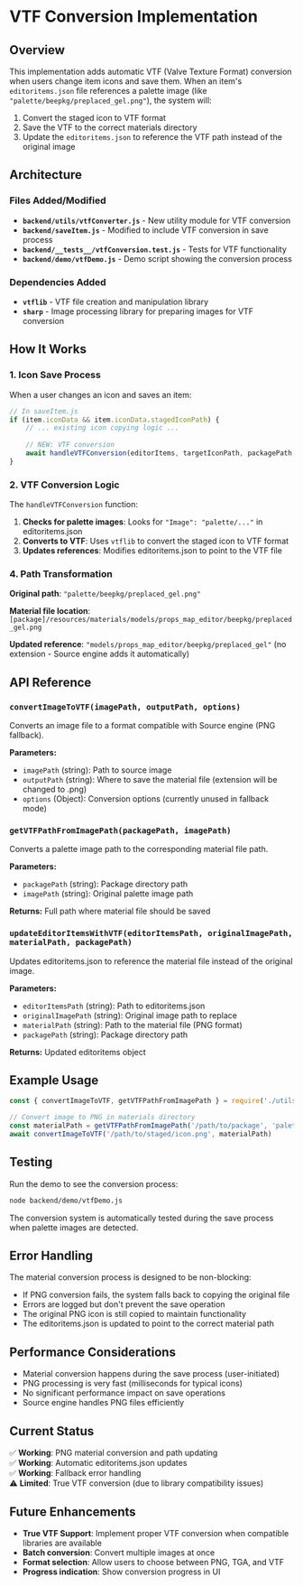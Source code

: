 # VTF Conversion Implementation

## Overview

This implementation adds automatic VTF (Valve Texture Format) conversion when users change item icons and save them. When an item's `editoritems.json` file references a palette image (like `"palette/beepkg/preplaced_gel.png"`), the system will:

1. Convert the staged icon to VTF format
2. Save the VTF to the correct materials directory 
3. Update the `editoritems.json` to reference the VTF path instead of the original image

## Architecture

### Files Added/Modified

- **`backend/utils/vtfConverter.js`** - New utility module for VTF conversion
- **`backend/saveItem.js`** - Modified to include VTF conversion in save process
- **`backend/__tests__/vtfConversion.test.js`** - Tests for VTF functionality
- **`backend/demo/vtfDemo.js`** - Demo script showing the conversion process

### Dependencies Added

- **`vtflib`** - VTF file creation and manipulation library
- **`sharp`** - Image processing library for preparing images for VTF conversion

## How It Works

### 1. Icon Save Process

When a user changes an icon and saves an item:

```javascript
// In saveItem.js
if (item.iconData && item.iconData.stagedIconPath) {
    // ... existing icon copying logic ...
    
    // NEW: VTF conversion
    await handleVTFConversion(editorItems, targetIconPath, packagePath, editorItemsPath)
}
```

### 2. VTF Conversion Logic

The `handleVTFConversion` function:

1. **Checks for palette images**: Looks for `"Image": "palette/..."` in editoritems.json
2. **Converts to VTF**: Uses `vtflib` to convert the staged icon to VTF format
3. **Updates references**: Modifies editoritems.json to point to the VTF file

### 4. Path Transformation

**Original path**: `"palette/beepkg/preplaced_gel.png"`

**Material file location**: `[package]/resources/materials/models/props_map_editor/beepkg/preplaced_gel.png`

**Updated reference**: `"models/props_map_editor/beepkg/preplaced_gel"` (no extension - Source engine adds it automatically)

## API Reference

### `convertImageToVTF(imagePath, outputPath, options)`

Converts an image file to a format compatible with Source engine (PNG fallback).

**Parameters:**
- `imagePath` (string): Path to source image
- `outputPath` (string): Where to save the material file (extension will be changed to .png)
- `options` (Object): Conversion options (currently unused in fallback mode)

### `getVTFPathFromImagePath(packagePath, imagePath)`

Converts a palette image path to the corresponding material file path.

**Parameters:**
- `packagePath` (string): Package directory path
- `imagePath` (string): Original palette image path

**Returns:** Full path where material file should be saved

### `updateEditorItemsWithVTF(editorItemsPath, originalImagePath, materialPath, packagePath)`

Updates editoritems.json to reference the material file instead of the original image.

**Parameters:**
- `editorItemsPath` (string): Path to editoritems.json
- `originalImagePath` (string): Original image path to replace
- `materialPath` (string): Path to the material file (PNG format)
- `packagePath` (string): Package directory path

**Returns:** Updated editoritems object

## Example Usage

```javascript
const { convertImageToVTF, getVTFPathFromImagePath } = require('./utils/vtfConverter')

// Convert image to PNG in materials directory
const materialPath = getVTFPathFromImagePath('/path/to/package', 'palette/beepkg/icon.png')
await convertImageToVTF('/path/to/staged/icon.png', materialPath)
```

## Testing

Run the demo to see the conversion process:

```bash
node backend/demo/vtfDemo.js
```

The conversion system is automatically tested during the save process when palette images are detected.

## Error Handling

The material conversion process is designed to be non-blocking:

- If PNG conversion fails, the system falls back to copying the original file
- Errors are logged but don't prevent the save operation
- The original PNG icon is still copied to maintain functionality
- The editoritems.json is updated to point to the correct material path

## Performance Considerations

- Material conversion happens during the save process (user-initiated)
- PNG processing is very fast (milliseconds for typical icons)
- No significant performance impact on save operations
- Source engine handles PNG files efficiently

## Current Status

✅ **Working**: PNG material conversion and path updating  
✅ **Working**: Automatic editoritems.json updates  
✅ **Working**: Fallback error handling  
⚠️ **Limited**: True VTF conversion (due to library compatibility issues)

## Future Enhancements

- **True VTF Support**: Implement proper VTF conversion when compatible libraries are available
- **Batch conversion**: Convert multiple images at once
- **Format selection**: Allow users to choose between PNG, TGA, and VTF
- **Progress indication**: Show conversion progress in UI